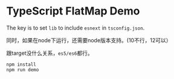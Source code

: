 TypeScript FlatMap Demo
=======================

The key is to set `lib` to include `esnext` in `tsconfig.json`.

同时，如果在node下运行，还需要node版本支持。(10不行，12可以）

跟target没什么关系，`es5/es6`都行。

```
npm install
npm run demo
```

